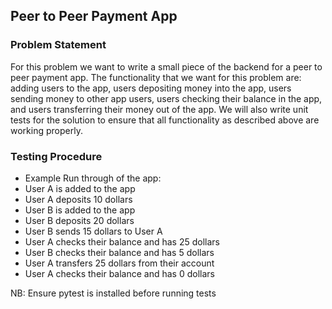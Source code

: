## Peer to Peer Payment App

### Problem Statement
For this problem we want to write a small piece of the backend for a peer to peer payment app. The functionality that we want for this problem are: adding users to the app, users depositing money into the app, users sending money to other app users, users checking their balance in the app, and users transferring their money out of the app. We will also write unit tests for the solution to ensure that all functionality as described above are working properly.
 
### Testing Procedure
- Example Run through of the app:
- User A is added to the app
- User A deposits 10 dollars
- User B is added to the app
- User B deposits 20 dollars
- User B sends 15 dollars to User A
- User A checks their balance and has 25 dollars
- User B checks their balance and has 5 dollars
- User A transfers 25 dollars from their account
- User A checks their balance and has 0 dollars

NB: Ensure pytest is installed before running tests